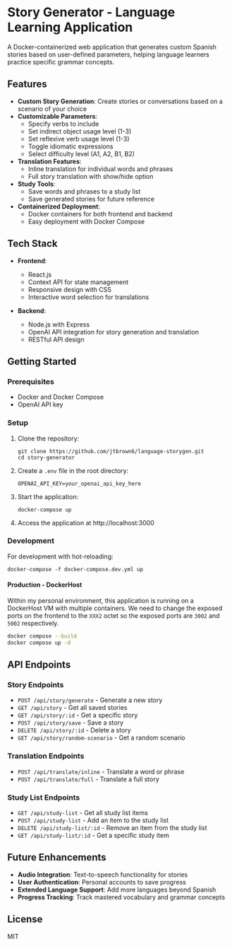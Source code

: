 # Story Generator - Language Learning Application

A Docker-containerized web application that generates custom Spanish stories based on user-defined parameters, helping language learners practice specific grammar concepts.

## Features

- **Custom Story Generation**: Create stories or conversations based on a scenario of your choice
- **Customizable Parameters**:
  - Specify verbs to include
  - Set indirect object usage level (1-3)
  - Set reflexive verb usage level (1-3)
  - Toggle idiomatic expressions
  - Select difficulty level (A1, A2, B1, B2)
- **Translation Features**:
  - Inline translation for individual words and phrases
  - Full story translation with show/hide option
- **Study Tools**:
  - Save words and phrases to a study list
  - Save generated stories for future reference
- **Containerized Deployment**:
  - Docker containers for both frontend and backend
  - Easy deployment with Docker Compose

## Tech Stack

- **Frontend**:
  - React.js
  - Context API for state management
  - Responsive design with CSS
  - Interactive word selection for translations

- **Backend**:
  - Node.js with Express
  - OpenAI API integration for story generation and translation
  - RESTful API design

## Getting Started

### Prerequisites

- Docker and Docker Compose
- OpenAI API key

### Setup

1. Clone the repository:
   ```
   git clone https://github.com/jtbrown6/language-storygen.git
   cd story-generator
   ```

2. Create a `.env` file in the root directory:
   ```
   OPENAI_API_KEY=your_openai_api_key_here
   ```

3. Start the application:
   ```
   docker-compose up
   ```

4. Access the application at http://localhost:3000

### Development

For development with hot-reloading:

```
docker-compose -f docker-compose.dev.yml up
```

#### Production - DockerHost

Within my personal environment, this application is running on a DockerHost VM with multiple containers. We need to change the exposed ports on the frontend to the `XXX2` octet so the exposed ports are `3002` and `5002` respectively.

```bash
docker compose --build
docker compose up -d
```

## API Endpoints

### Story Endpoints
- `POST /api/story/generate` - Generate a new story
- `GET /api/story` - Get all saved stories
- `GET /api/story/:id` - Get a specific story
- `POST /api/story/save` - Save a story
- `DELETE /api/story/:id` - Delete a story
- `GET /api/story/random-scenario` - Get a random scenario

### Translation Endpoints
- `POST /api/translate/inline` - Translate a word or phrase
- `POST /api/translate/full` - Translate a full story

### Study List Endpoints
- `GET /api/study-list` - Get all study list items
- `POST /api/study-list` - Add an item to the study list
- `DELETE /api/study-list/:id` - Remove an item from the study list
- `GET /api/study-list/:id` - Get a specific study item

## Future Enhancements

- **Audio Integration**: Text-to-speech functionality for stories
- **User Authentication**: Personal accounts to save progress
- **Extended Language Support**: Add more languages beyond Spanish
- **Progress Tracking**: Track mastered vocabulary and grammar concepts

## License

MIT
